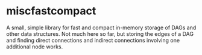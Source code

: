 miscfastcompact
===============

A small, simple library for fast and compact in-memory storage of DAGs and other data structures. 
Not much here so far, but storing the edges of a DAG and finding direct connections and indirect connections involving one additional node works.
